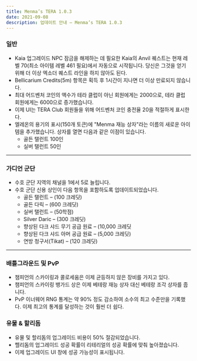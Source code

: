 ```yaml
---
title: Menma’s TERA 1.0.3
date: 2021-09-08  
description: 업데이트 안내 – Menma’s TERA 1.0.3     
---
```


### 일반
- Kaia 업그레이드 NPC 잠금을 해제하는 데 필요한 Kaia의 Anvil 퀘스트는 현재 레벨 70(최소 아이템 레벨 461 필요)에서 자동으로 시작됩니다. 당신은 그것을 얻기 위해 더 이상 엑소더 퀘스트 라인을 하지 않아도 된다.
- Bellicarium Credits(5m) 항목은 획득 후 1시간이 지나면 더 이상 만료되지 않습니다.
- 최대 어드벤처 코인의 액수가 테라 클럽이 아닌 회원에게는 2000으로, 테라 클럽 회원에게는 6000으로 증가했습니다.
- 이제 UI는 TERA Club 회원들을 위해 어드벤처 코인 충전율 20을 적절하게 표시한다.
- 엘레온의 용기의 표시(150개 토큰)에 "Menma 재능 상자"라는 이름의 새로운 아이템을 추가했습니다. 상자를 열면 다음과 같은 이점이 있습니다.
  - 골든 탤런트 100인
  - 실버 탤런트 50인

<hr/>

### 가디언 군단
- 수호 군단 지역의 채널을 1에서 5로 늘립니다.
- 수호 군단 신용 상인이 다음 항목을 포함하도록 업데이트되었습니다.
  - 골든 탤런트 – (100 크레딧)
  - 골든 다릭 – (600 크레딧)
  - 실버 탤런트 – (50학점)
  - Silver Daric – (300 크레딧)
  - 향상된 다크 샤드 무기 공급 원료 – (10,000 크레딧
  - 향상된 다크 샤드 아머 공급 원료 – (5,000 크레딧)
  - 연방 청구서(Tikat) – (120 크레딧)

<hr/>

### 배틀그라운드 및 PvP
- 챔피언의 스카이링과 콜로세움은 이제 균등하지 않은 장비를 가지고 있다.
- 챔피언의 스카이링 뱅가드 상은 이제 베테랑 재능 상자 대신 베테랑 조각 상자를 줍니다.
- PvP 이너웨어 RNG 통계는 약 90% 정도 감소하여 소수의 최고 수준만을 기록했다. 이제 최고의 통계를 달성하는 것이 훨씬 더 쉽다.

### 유물 & 할리돔
- 유물 및 할리돔의 업그레이드 비용이 50% 절감되었습니다.
- 핼리돔의 업그레이드 성공 확률이 리테리얼의 성공 확률에 맞춰 높아졌습니다.
- 이제 업그레이드 UI 창에 성공 가능성이 표시됩니다.
